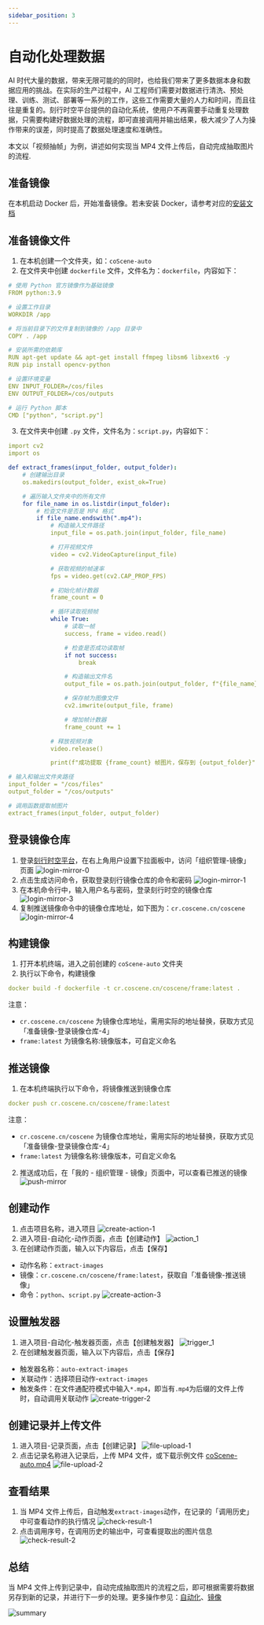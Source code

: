 ```yaml
---
sidebar_position: 3
---
```


# 自动化处理数据

AI 时代大量的数据，带来无限可能的的同时，也给我们带来了更多数据本身和数据应用的挑战。在实际的生产过程中，AI 工程师们需要对数据进行清洗、预处理、训练、测试、部署等一系列的工作，这些工作需要大量的人力和时间，而且往往是重复的。刻行时空平台提供的自动化系统，使用户不再需要手动重复处理数据，只需要构建好数据处理的流程，即可直接调用并输出结果，极大减少了人为操作带来的误差，同时提高了数据处理速度和准确性。

本文以「视频抽帧」为例，讲述如何实现当 MP4 文件上传后，自动完成抽取图片的流程.

## 准备镜像

在本机启动 Docker 后，开始准备镜像。若未安装 Docker，请参考对应的[安装文档](https://docs.docker.com/engine/install/)

## 准备镜像文件

1. 在本机创建一个文件夹，如：`coScene-auto`
2. 在文件夹中创建 `dockerfile` 文件，文件名为：`dockerfile`，内容如下：

```yaml
# 使用 Python 官方镜像作为基础镜像
FROM python:3.9

# 设置工作目录
WORKDIR /app

# 将当前目录下的文件复制到镜像的 /app 目录中
COPY . /app

# 安装所需的依赖库
RUN apt-get update && apt-get install ffmpeg libsm6 libxext6 -y
RUN pip install opencv-python

# 设置环境变量
ENV INPUT_FOLDER=/cos/files
ENV OUTPUT_FOLDER=/cos/outputs

# 运行 Python 脚本
CMD ["python", "script.py"]
```

3. 在文件夹中创建 `.py` 文件，文件名为：`script.py`，内容如下：

```yaml
import cv2
import os

def extract_frames(input_folder, output_folder):
    # 创建输出目录
    os.makedirs(output_folder, exist_ok=True)

    # 遍历输入文件夹中的所有文件
    for file_name in os.listdir(input_folder):
        # 检查文件是否是 MP4 格式
        if file_name.endswith(".mp4"):
            # 构造输入文件路径
            input_file = os.path.join(input_folder, file_name)

            # 打开视频文件
            video = cv2.VideoCapture(input_file)

            # 获取视频的帧速率
            fps = video.get(cv2.CAP_PROP_FPS)

            # 初始化帧计数器
            frame_count = 0

            # 循环读取视频帧
            while True:
                # 读取一帧
                success, frame = video.read()

                # 检查是否成功读取帧
                if not success:
                    break

                # 构造输出文件名
                output_file = os.path.join(output_folder, f"{file_name}_{frame_count}.jpg")

                # 保存帧为图像文件
                cv2.imwrite(output_file, frame)

                # 增加帧计数器
                frame_count += 1

            # 释放视频对象
            video.release()

            print(f"成功提取 {frame_count} 帧图片，保存到 {output_folder}")

# 输入和输出文件夹路径
input_folder = "/cos/files"
output_folder = "/cos/outputs"

# 调用函数提取帧图片
extract_frames(input_folder, output_folder)
```

## 登录镜像仓库

1. 登录[刻行时空平台](https://www.coscene.cn/)，在右上角用户设置下拉面板中，访问「组织管理-镜像」页面
   ![login-mirror-0](./img/4-13-docker-images-page.png)
2. 点击生成访问命令，获取登录刻行镜像仓库的命令和密码
   ![login-mirror-1](./img/4-13-generate-docker-auth.png)
3. 在本机命令行中，输入用户名与密码，登录刻行时空的镜像仓库
   ![login-mirror-3](./img/3-login-mirror-3.png)
4. 复制推送镜像命令中的镜像仓库地址，如下图为：`cr.coscene.cn/coscene`
   ![login-mirror-4](./img/3-login-mirror-4.png)

## 构建镜像

1. 打开本机终端，进入之前创建的 `coScene-auto` 文件夹
2. 执行以下命令，构建镜像

```yaml
docker build -f dockerfile -t cr.coscene.cn/coscene/frame:latest .
```

注意：

- `cr.coscene.cn/coscene` 为镜像仓库地址，需用实际的地址替换，获取方式见「准备镜像-登录镜像仓库-4」
- `frame:latest` 为镜像名称:镜像版本，可自定义命名

## 推送镜像

1. 在本机终端执行以下命令，将镜像推送到镜像仓库

```yaml
docker push cr.coscene.cn/coscene/frame:latest
```

注意：

- `cr.coscene.cn/coscene` 为镜像仓库地址，需用实际的地址替换，获取方式见「准备镜像-登录镜像仓库-4」
- `frame:latest` 为镜像名称:镜像版本，可自定义命名

2. 推送成功后，在「我的 - 组织管理 - 镜像」页面中，可以查看已推送的镜像
   ![push-mirror](./img/3-push-mirror.png)

## 创建动作

1. 点击项目名称，进入项目
   ![create-action-1](./img/3-create-action-1.png)
2. 进入项目-自动化-动作页面，点击【创建动作】
   ![action_1](./img/action_1.png)
3. 在创建动作页面，输入以下内容后，点击【保存】

- 动作名称：`extract-images`
- 镜像：`cr.coscene.cn/coscene/frame:latest`，获取自「准备镜像-推送镜像」
- 命令：`python`、`script.py`
  ![create-action-3](./img/3-create-action-3.png)

## 设置触发器

1. 进入项目-自动化-触发器页面，点击【创建触发器】
   ![trigger_1](./img/trigger_1.png)
2. 在创建触发器页面，输入以下内容后，点击【保存】

- 触发器名称：`auto-extract-images`
- 关联动作：选择项目动作-`extract-images`
- 触发条件：在文件通配符模式中输入`*.mp4`，即当有`.mp4`为后缀的文件上传时，自动调用关联动作
  ![create-trigger-2](./img/3-create-trigger-2.png)

## 创建记录并上传文件

1. 进入项目-记录页面，点击【创建记录】
   ![file-upload-1](./img/3-file-upload-1.png)
2. 点击记录名称进入记录后，上传 MP4 文件，或下载示例文件 [coScene-auto.mp4](https://daiincoscene-artifacts-prod.oss-cn-hangzhou.aliyuncs.com/docs/5-use-case/coScene-auto.mp4)
   ![file-upload-2](./img/3-file-upload-2.png)

## 查看结果

1. 当 MP4 文件上传后，自动触发`extract-images`动作，在记录的「调用历史」中可查看动作的执行情况
   ![check-result-1](./img/3-check-result-1.png)
2. 点击调用序号，在调用历史的输出中，可查看提取出的图片信息
   ![check-result-2](./img/3-check-result-2.png)

## 总结

当 MP4 文件上传到记录中，自动完成抽取图片的流程之后，即可根据需要将数据另存到新的记录，并进行下一步的处理。更多操作参见：[自动化](https://docs.coscene.cn/docs/category/%E8%87%AA%E5%8A%A8%E5%8C%96/)、[镜像](https://docs.coscene.cn/docs/category/%E9%95%9C%E5%83%8F/)

![summary](./img/3-summary.png)
